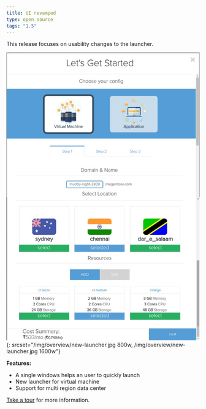 ```yaml
---
title: UI revamped
type: open source
tags: "1.5"
---
```


This release focuses on usability changes to the launcher.

![New Launcher](/img/overview/new-launcher.jpg){: srcset="/img/overview/new-launcher.jpg 800w, /img/overview/new-launcher.jpg 1600w"}

**Features:**

* A single windows helps an user to quickly launch
* New launcher for virtual machine
* Support for multi region data center

[Take a tour](/overview/tour) for more information.
